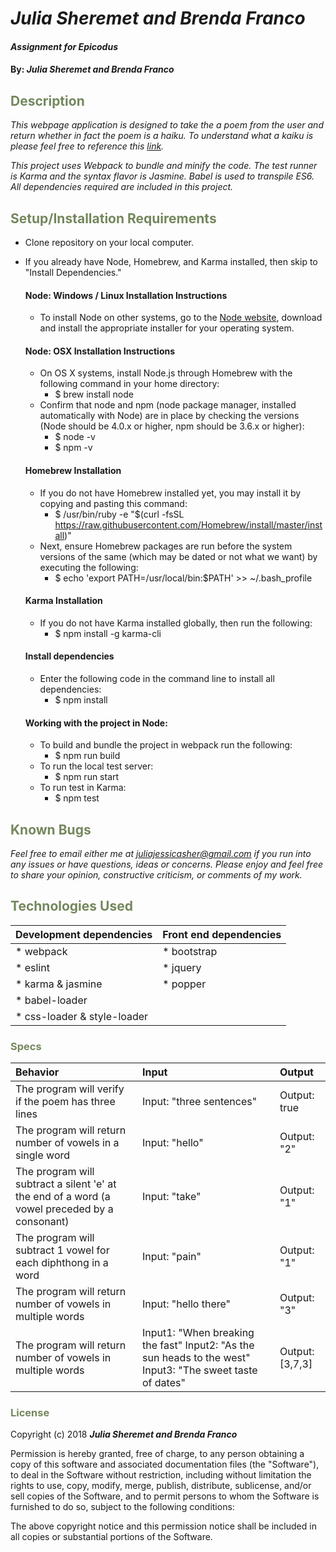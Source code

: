 # _Julia Sheremet and Brenda Franco_

#### _Assignment for Epicodus_

#### By: _**Julia Sheremet and Brenda Franco**_

## <span style="color:#74875d;">Description</span>

_This webpage application is designed to take the a poem from the user and return whether in fact the poem is a haiku. To understand what a kaiku is please feel free to reference this <a href="https://en.wikipedia.org/wiki/Haiku">link</a>._

_This project uses Webpack to bundle and minify the code. The test runner is Karma and the syntax flavor is Jasmine. Babel is used to transpile ES6. All dependencies required are included in this project._

## <span style="color:#74875d;">Setup/Installation Requirements</span>

* Clone repository on your local computer.
* If you already have Node, Homebrew, and Karma installed, then skip to "Install Dependencies."

  #### Node: Windows / Linux Installation Instructions
  * To install Node on other systems, go to the <a href="https://nodejs.org/en/">Node website</a>, download and install the appropriate installer for your operating system.

  #### Node: OSX Installation Instructions
  * On OS X systems, install Node.js through Homebrew with the following command in your home directory:
    * $ brew install node
  * Confirm that node and npm (node package manager, installed automatically with Node) are in place by checking the versions (Node should be 4.0.x or higher, npm should be 3.6.x or higher):
    * $ node -v
    * $ npm -v

  #### Homebrew Installation
  * If you do not have Homebrew installed yet, you may install it by copying and pasting this command:
    * $ /usr/bin/ruby -e "$(curl -fsSL https://raw.githubusercontent.com/Homebrew/install/master/install)"
  * Next, ensure Homebrew packages are run before the system versions of the same (which may be dated or not what we want) by executing the following:
    * $ echo 'export PATH=/usr/local/bin:$PATH' >> ~/.bash_profile

  #### Karma Installation
  * If you do not have Karma installed globally, then run the following:
    * $ npm install -g karma-cli

  #### Install dependencies
  * Enter the following code in the command line to install all dependencies:
    * $ npm install

  #### Working with the project in Node:
  * To build and bundle the project in webpack run the following:
    * $ npm run build
  * To run the local test server:
    * $ npm run start
  * To run test in Karma:
    * $ npm test


## <span style="color:#74875d;">Known Bugs</span>

_Feel free to email either me at [juliajessicasher@gmail.com](mailto:juliajessicasher@gmail.com) if you run into any issues or have questions, ideas or concerns. Please enjoy and feel free to share your opinion, constructive criticism, or comments of my work._

## <span style="color:#74875d;">Technologies Used</span>

| Development dependencies | Front end dependencies |
| :------------ | :------------- |
| * webpack | * bootstrap |
| * eslint | * jquery |
| * karma & jasmine | * popper
| * babel-loader |  |
| * css-loader & style-loader | | |




### <span style="color:#74875d;">Specs</span>
| Behavior | Input | Output |
| :-------------     | :------------- | :------------- |
| The program will verify if the poem has three lines | Input: "three sentences" | Output: true |
| The program will return number of vowels in a single word | Input: "hello" | Output: "2" |
| The program will subtract a silent 'e' at the end of a word (a vowel preceded by a consonant) | Input: "take" | Output: "1" |
| The program will subtract 1 vowel for each diphthong in a word | Input: "pain" | Output: "1" |
| The program will return number of vowels in multiple words | Input: "hello there" | Output: "3" |
| The program will return number of vowels in multiple words | Input1: "When breaking the fast" Input2: "As the sun heads to the west" Input3: "The sweet taste of dates"| Output: [3,7,3] |


### <span style="color:#74875d;">License</span>

Copyright (c) 2018 ****_Julia Sheremet and Brenda Franco_****

Permission is hereby granted, free of charge, to any person obtaining a copy of this software and associated documentation files (the "Software"), to deal in the Software without restriction, including without limitation the rights to use, copy, modify, merge, publish, distribute, sublicense, and/or sell copies of the Software, and to permit persons to whom the Software is furnished to do so, subject to the following conditions:

The above copyright notice and this permission notice shall be included in all copies or substantial portions of the Software.
